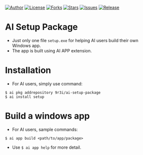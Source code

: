 
[![Author](https://img.shields.io/badge/author-9r3i-lightgrey.svg)](https://github.com/9r3i)
[![License](https://img.shields.io/github/license/9r3i/ai-setup-package.svg)](https://github.com/9r3i/ai-setup-package/blob/master/license.txt)
[![Forks](https://img.shields.io/github/forks/9r3i/ai-setup-package.svg)](https://github.com/9r3i/ai-setup-package/network)
[![Stars](https://img.shields.io/github/stars/9r3i/ai-setup-package.svg)](https://github.com/9r3i/ai-setup-package/stargazers)
[![Issues](https://img.shields.io/github/issues/9r3i/ai-setup-package.svg)](https://github.com/9r3i/ai-setup-package/issues)
[![Release](https://img.shields.io/github/release/9r3i/ai-setup-package.svg)](https://github.com/9r3i/ai-setup-package/releases)


# AI Setup Package
- Just only one file ```setup.exe``` for helping AI users build their own Windows app.
- The app is built using AI APP extension.


# Installation
- For AI users, simply use command:

```
$ ai pkg addrepository 9r3i/ai-setup-package
$ ai install setup
```


# Build a windows app
- For AI users, sample commands:

```
$ ai app build <path/to/app/package>
```

- Use ```$ ai app help``` for more detail.


